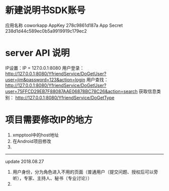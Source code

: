 #  新建说明书SDK账号
应用名称
coworkapp
AppKey
278c9861d187a
App Secret
238d1d44c589ec0b5a9919919c179ec2

# server API 说明
IP设置：IP = 127.0.0.1:8080
用户登录： 
http://127.0.0.1:8080/YfriendService/DoGetUser?user=jim&password=123&action=login
用户查找：
http://127.0.0.1:8080/YfriendService/DoGetUser?user=75FFCD29EB7F88087AAE06878BC78C26&action=search
获取信息类别： 
http://127.0.0.1:8080/YfriendService/DoGetType



#  项目需要修改IP的地方

1. xmpptool中的host地址
2. 在Android项目修改
3. 



----------------------------------------------
update 
2018.08.27
1. 用户身份，分为角色进入不用的页面（普通用户（提交问题、授权后可以旁听），专家、主持人、秘书（专业讨论））
2. 
